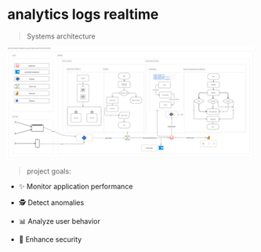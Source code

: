 # analytics logs realtime
> Systems architecture

<img src="assets/pipeline.png"/>

> project goals:
- ✨ Monitor application performance

- 🕵️ Detect anomalies

- 📊 Analyze user behavior

- 🔐 Enhance security

